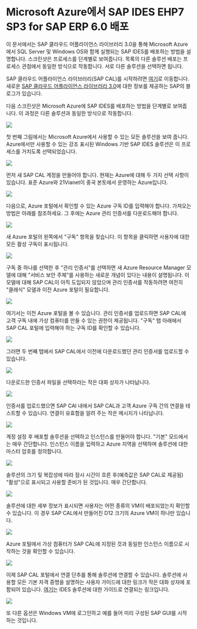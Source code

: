 <properties 
pageTitle="Microsoft Azure에서 SAP IDES EHP7 SP3 for SAP ERP 6.0 배포 | Microsoft Azure" 
description="Microsoft Azure에서 SAP IDES EHP7 SP3 for SAP ERP 6.0 배포" 
services="virtual-machines-windows" 
documentationCenter="" 
authors="hermanndms" 
manager="timlt" 
editor="" 
tags="azure-resource-manager" 
keywords=""/>
<tags  
ms.service="virtual-machines-windows" 
ms.devlang="na" 
ms.topic="article" 
ms.tgt_pltfrm="vm-windows" 
ms.workload="infrastructure-services" 
ms.date="09/16/2016" 
ms.author="hermannd"/>


# Microsoft Azure에서 SAP IDES EHP7 SP3 for SAP ERP 6.0 배포 

이 문서에서는 SAP 클라우드 어플라이언스 라이브러리 3.0을 통해 Microsoft Azure에서 SQL Server 및 Windows OS와 함께 실행되는 SAP IDES를 배포하는 방법을 설명합니다. 스크린샷은 프로세스를 단계별로 보여줍니다. 목록의 다른 솔루션 배포는 프로세스 관점에서 동일한 방식으로 작동합니다. 서로 다른 솔루션을 선택하면 됩니다.

SAP 클라우드 어플라이언스 라이브러리(SAP CAL)를 시작하려면 [여기](https://cal.sap.com/)로 이동합니다. 새로운 [SAP 클라우드 어플라이언스 라이브러리 3.0](http://scn.sap.com/community/cloud-appliance-library/blog/2016/05/27/sap-cloud-appliance-library-30-came-with-a-new-user-experience)에 대한 정보를 제공하는 SAP의 블로그가 있습니다.


다음 스크린샷은 Microsoft Azure에 SAP IDES를 배포하는 방법을 단계별로 보여줍니다. 이 과정은 다른 솔루션과 동일한 방식으로 작동합니다.


![](./media/virtual-machines-windows-sap-cal-ides-erp6-ehp7-sp3-sql/ides-pic1.jpg)

첫 번째 그림에서는 Microsoft Azure에서 사용할 수 있는 모든 솔루션을 보여 줍니다. Azure에서만 사용할 수 있는 강조 표시된 Windows 기반 SAP IDES 솔루션은 이 프로세스를 거치도록 선택되었습니다.

![](./media/virtual-machines-windows-sap-cal-ides-erp6-ehp7-sp3-sql/ides-pic2.jpg)

먼저 새 SAP CAL 계정을 만들어야 합니다. 현재는 Azure에 대해 두 가지 선택 사항이 있습니다. 표준 Azure와 21Vianet이 중국 본토에서 운영하는 Azure입니다.

![](./media/virtual-machines-windows-sap-cal-ides-erp6-ehp7-sp3-sql/ides-pic3.jpg)

다음으로, Azure 포털에서 확인할 수 있는 Azure 구독 ID를 입력해야 합니다. 가져오는 방법은 아래를 참조하세요. 그 후에는 Azure 관리 인증서를 다운로드해야 합니다.

![](./media/virtual-machines-windows-sap-cal-ides-erp6-ehp7-sp3-sql/ides-pic6.jpg)

새 Azure 포털의 왼쪽에서 "구독" 항목을 찾습니다. 이 항목을 클릭하면 사용자에 대한 모든 활성 구독이 표시됩니다.

![](./media/virtual-machines-windows-sap-cal-ides-erp6-ehp7-sp3-sql/ides-pic7.jpg)

구독 중 하나를 선택한 후 "관리 인증서"를 선택하면 새 Azure Resource Manager 모델에 대해 "서비스 보안 주체"를 사용하는 새로운 개념이 있다는 내용이 설명됩니다. 이 모델에 대해 SAP CAL이 아직 도입되지 않았으며 관리 인증서를 작동하려면 여전히 "클래식" 모델과 이전 Azure 포털이 필요합니다.

![](./media/virtual-machines-windows-sap-cal-ides-erp6-ehp7-sp3-sql/ides-pic4.jpg)

여기서는 이전 Azure 포털을 볼 수 있습니다. 관리 인증서를 업로드하면 SAP CAL에 고객 구독 내에 가상 컴퓨터를 만들 수 있는 권한이 제공됩니다. "구독" 탭 아래에서 SAP CAL 포털에 입력해야 하는 구독 ID를 확인할 수 있습니다.

![](./media/virtual-machines-windows-sap-cal-ides-erp6-ehp7-sp3-sql/ides-pic5.jpg)

그러면 두 번째 탭에서 SAP CAL에서 이전에 다운로드했던 관리 인증서를 업로드할 수 있습니다.

![](./media/virtual-machines-windows-sap-cal-ides-erp6-ehp7-sp3-sql/ides-pic8.jpg)

다운로드한 인증서 파일을 선택하라는 작은 대화 상자가 나타납니다.

![](./media/virtual-machines-windows-sap-cal-ides-erp6-ehp7-sp3-sql/ides-pic9.jpg)

인증서를 업로드했으면 SAP CAl 내에서 SAP CAL과 고객 Azure 구독 간의 연결을 테스트할 수 있습니다. 연결이 유효함을 알려 주는 작은 메시지가 나타납니다.

![](./media/virtual-machines-windows-sap-cal-ides-erp6-ehp7-sp3-sql/ides-pic10.jpg)

계정 설정 후 배포할 솔루션을 선택하고 인스턴스를 만들어야 합니다. "기본" 모드에서는 매우 간단합니다. 인스턴스 이름을 입력하고 Azure 지역을 선택하며 솔루션에 대한 마스터 암호를 정의합니다.

![](./media/virtual-machines-windows-sap-cal-ides-erp6-ehp7-sp3-sql/ides-pic11.jpg)

솔루션의 크기 및 복잡성에 따라 잠시 시간이 흐른 후(예측값은 SAP CAL로 제공됨) "활성"으로 표시되고 사용할 준비가 된 것입니다. 매우 간단합니다.

![](./media/virtual-machines-windows-sap-cal-ides-erp6-ehp7-sp3-sql/ides-pic12.jpg)

솔루션에 대한 세부 정보가 표시되면 사용자는 어떤 종류의 VM이 배포되었는지 확인할 수 있습니다. 이 경우 SAP CAL에서 만들어진 D12 크기의 Azure VM이 하나만 있습니다.

![](./media/virtual-machines-windows-sap-cal-ides-erp6-ehp7-sp3-sql/ides-pic13.jpg)

Azure 포털에서 가상 컴퓨터가 SAP CAL에 지정된 것과 동일한 인스턴스 이름으로 시작하는 것을 확인할 수 있습니다.

![](./media/virtual-machines-windows-sap-cal-ides-erp6-ehp7-sp3-sql/ides-pic14.jpg)

이제 SAP CAL 포털에서 연결 단추를 통해 솔루션에 연결할 수 있습니다. 솔루션에 사용할 모든 기본 자격 증명을 설명하는 사용자 가이드에 대한 링크가 작은 대화 상자에 포함되어 있습니다. [여기](https://caldocs.hana.ondemand.com/caldocs/help/Getting_Started_Guide_IDES607MSSQL.pdf)는 IDES 솔루션에 대한 가이드로 연결되는 링크입니다.

![](./media/virtual-machines-windows-sap-cal-ides-erp6-ehp7-sp3-sql/ides-pic15.jpg)

또 다른 옵션은 Windows VM에 로그인하고 예를 들어 미리 구성된 SAP GUI를 시작하는 것입니다.

<!---HONumber=AcomDC_0921_2016-->